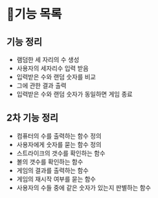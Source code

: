 # 🎈기능 목록
## 기능 정리
- 램덤한 세 자리의 수 생성
- 사용자의 세자리수 입력 받음
- 입력받은 수와 랜덤 숫자를 비교
- 그에 관한 결과 출력
- 입력받은 수와 랜덤 숫자가 동일하면 게임 종료

## 2차 기능 정리
- 컴퓨터의 수를 출력하는 함수 정의
- 사용자에게 숫자를 묻는 함수 정의
- 스트라이크의 갯수를 확인하는 함수
- 볼의 갯수를 확인하는 함수
- 게임의 결과를 출력하는 함수
- 게임의 재시작 여부를 묻는 함수
- 사용자의 수들 중에 같은 숫자가 있는지 판별하는 함수